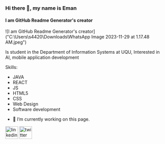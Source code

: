 ### Hi there 👋, my name is Eman
#### I am GitHub Readme Generator's creator
![I am GitHub Readme Generator's creator]("C:\Users\s4420\Downloads\WhatsApp Image 2023-11-29 at 1.17.48 AM.jpeg")

Is student in the Department of Information Systems at UQU, Interested in AI, mobile application development


Skills:
 * JAVA 
 * REACT 
 * JS
 * HTML5
 * CSS 
 * Web Design
 * Software development

- 🔭 I’m currently working on this page. 

[<img src='https://cdn.jsdelivr.net/npm/simple-icons@3.0.1/icons/linkedin.svg' alt='linkedin' height='40'>](https://www.linkedin.com/in/https://www.linkedin.com/in/eman-almuqati-682b8726b//)  [<img src='https://cdn.jsdelivr.net/npm/simple-icons@3.0.1/icons/twitter.svg' alt='twitter' height='40'>](https://twitter.com/https://twitter.com/ei77n/)  






